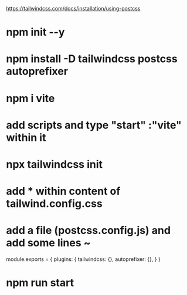 https://tailwindcss.com/docs/installation/using-postcss
# npm init --y
# npm install -D tailwindcss postcss autoprefixer
# npm i vite
# add scripts and type "start" :"vite" within it
# npx tailwindcss init
# add * within content of tailwind.config.css
# add a file (postcss.config.js) and add some lines ~
module.exports = {
    plugins: {
      tailwindcss: {},
      autoprefixer: {},
    }
  }
  
# npm run start
